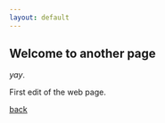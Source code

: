 ```yaml
---
layout: default
---
```


## Welcome to another page

_yay_.

First edit of the web page.

[back](./)

